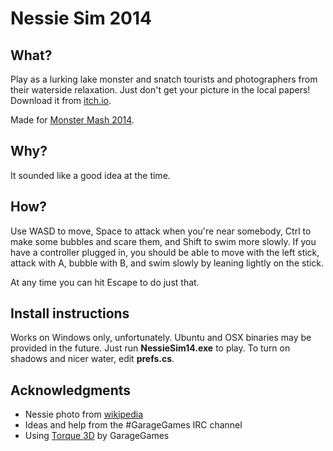 # Nessie Sim 2014

## What?

Play as a lurking lake monster and snatch tourists and photographers from their waterside relaxation.
Just don't get your picture in the local papers!
Download it from [itch.io](http://eightyeight.itch.io/nessie-sim-2014).

Made for [Monster Mash 2014](http://itch.io/jam/monster-mash).

## Why?

It sounded like a good idea at the time.

## How?

Use WASD to move, Space to attack when you're near somebody, Ctrl to make some bubbles and scare them, and Shift to swim more slowly.
If you have a controller plugged in, you should be able to move with the left stick, attack with A, bubble with B, and swim slowly by leaning lightly on the stick.

At any time you can hit Escape to do just that.

## Install instructions

Works on Windows only, unfortunately.
Ubuntu and OSX binaries may be provided in the future.
Just run **NessieSim14.exe** to play.
To turn on shadows and nicer water, edit **prefs.cs**.

## Acknowledgments

 * Nessie photo from [wikipedia](http://en.wikipedia.org/wiki/Loch_Ness_Monster#mediaviewer/File:Hoaxed_photo_of_the_Loch_Ness_monster.jpg)
 * Ideas and help from the #GarageGames IRC channel
 * Using [Torque 3D](http://torque3d.org) by GarageGames
